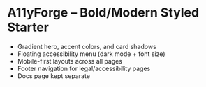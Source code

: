 # A11yForge – Bold/Modern Styled Starter
- Gradient hero, accent colors, and card shadows
- Floating accessibility menu (dark mode + font size)
- Mobile-first layouts across all pages
- Footer navigation for legal/accessibility pages
- Docs page kept separate
